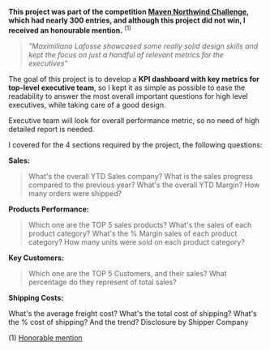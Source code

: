 __This project was part of the competition [Maven Northwind Challenge](https://mavenanalytics.io/challenges/maven-northwind-challenge/24), which had nearly 300 entries, and although this project did not win, I received an honourable mention.__ <sup>(1)</sup>
>_"Maximiliano Lafosse showcased some really solid design skills and kept the focus on just a handful of relevant metrics for the executives"_ 

The goal of this project is to develop a __KPI dashboard with key metrics for top-level executive team__, so I kept it as simple as possible to ease the readability to answer the most overall important questions for high level executives, while taking care of a good design.

Executive team will look for overall performance metric, so no need of high detailed report is needed.

I covered for the 4 sections required by the project, the following questions:

__Sales:__

>What's the overall YTD Sales company?
>What is the sales progress compared to the previous year?
>What's the overall YTD Margin?
>How many orders were shipped?

__Products Performance:__

>Which one are the TOP 5 sales products?
>What's the sales of each product category?
>What's the % Margin sales of each product category?
>How many units were sold on each product category?
>
__Key Customers:__

>Which one are the TOP 5 Customers, and their sales?
>What percentage do they represent of total sales?

__Shipping Costs:__

What's the average freight cost?
What's the total cost of shipping?
What's the % cost of shipping? And the trend?
Disclosure by Shipper Company

(1) [Honorable mention](https://www.youtube.com/watch?v=vz5QHbGzSqY&t=170s)
